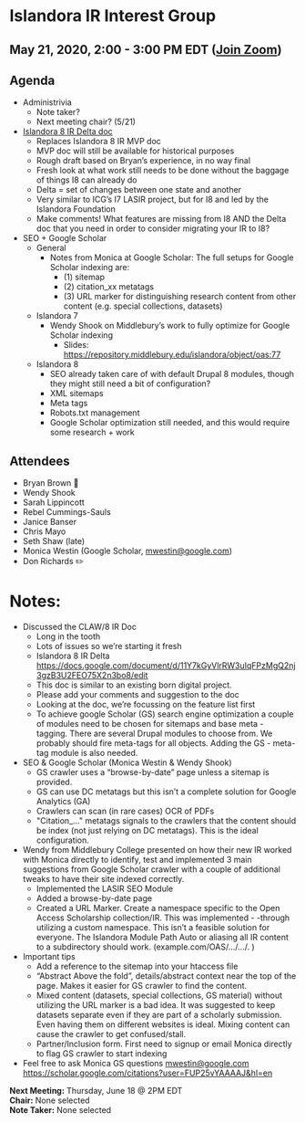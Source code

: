 # Islandora IR Interest Group
## May 21, 2020, 2:00 - 3:00 PM EDT ([Join Zoom](https://zoom.us/j/526356143))

## Agenda
- Administrivia
  - Note taker?
  - Next meeting chair? (5/21)
- [Islandora 8 IR Delta doc](https://docs.google.com/document/d/11Y7kGyVlrRW3uIqFPzMgQ2nj3gzB3U2FEO75X2n3bo8/edit?usp=sharing)
  - Replaces Islandora 8 IR MVP doc
  - MVP doc will still be available for historical purposes
  - Rough draft based on Bryan’s experience, in no way final
  - Fresh look at what work still needs to be done without the baggage of things I8 can already do
  - Delta = set of changes between one state and another
  - Very similar to ICG’s I7 LASIR project, but for I8 and led by the Islandora Foundation
  - Make comments! What features are missing from I8 AND the Delta doc that you need in order to consider migrating your IR to I8?
- SEO + Google Scholar
  - General
    - Notes from Monica at Google Scholar: The full setups for Google Scholar indexing are: 
      - (1) sitemap 
      - (2) citation_xx metatags 
      - (3) URL marker for distinguishing research content from other content (e.g. special collections, datasets)
  - Islandora 7
    - Wendy Shook on Middlebury’s work to fully optimize for Google Scholar indexing
      - Slides: https://repository.middlebury.edu/islandora/object/oas:77
  - Islandora 8
    - SEO already taken care of with default Drupal 8 modules, though they might still need a bit of configuration?
    - XML sitemaps
    - Meta tags
    - Robots.txt management
    - Google Scholar optimization still needed, and this would require some research + work

## Attendees
- Bryan Brown :chicken:
- Wendy Shook
- Sarah Lippincott
- Rebel Cummings-Sauls
- Janice Banser
- Chris Mayo
- Seth Shaw (late)
- Monica Westin (Google Scholar, mwestin@google.com) 
- Don Richards :pencil2:

# Notes:
- Discussed the CLAW/8 IR Doc
  - Long in the tooth
  - Lots of issues so we’re starting it fresh
  - Islandora 8 IR Delta https://docs.google.com/document/d/11Y7kGyVlrRW3uIqFPzMgQ2nj3gzB3U2FEO75X2n3bo8/edit
  - This doc is similar to an existing born digital project.
  - Please add your comments and suggestion to the doc
  - Looking at the doc, we’re focussing on the feature list first
  - To achieve google Scholar (GS) search engine optimization a couple of modules need to be chosen for sitemaps and base meta - tagging. There are several Drupal modules to choose from. We probably should fire meta-tags for all objects. Adding the GS - meta-tag module is also needed.
- SEO & Google Scholar (Monica Westin & Wendy Shook)
  - GS crawler uses a “browse-by-date” page unless a sitemap is provided.
  - GS can use DC metatags but this isn’t a complete solution for Google Analytics (GA)
  - Crawlers can scan (in rare cases) OCR  of PDFs
  - "Citation_..." metatags signals to the crawlers that the content should be index (not just relying on DC metatags). This is the ideal configuration.
- Wendy from Middlebury College presented on how their new IR worked with Monica directly to identify, test and implemented 3 main suggestions from Google Scholar crawler with a couple of additional tweaks to have their site indexed correctly.
  - Implemented the LASIR SEO Module 
  - Added a browse-by-date page
  - Created a URL Marker. Create a namespace specific to the Open Access Scholarship collection/IR. This was implemented -  -through utilizing a custom namespace. This isn’t a feasible solution for everyone. The Islandora Module Path Auto or aliasing all IR content to a subdirectory should work. (example.com/OAS/.../.../. )
- Important tips
  - Add a reference to the sitemap into your htaccess file
  - “Abstract Above the fold”, details/abstract context near the top of the page. Makes it easier for GS crawler to find the content.
  - Mixed content (datasets, special collections, GS material) without utilizing the URL marker is a bad idea. It was suggested to keep datasets separate even if they are part of a scholarly submission. Even having them on different websites is ideal. Mixing content can cause the crawler to get confused/stall.
  - Partner/Inclusion form. First need to signup or email Monica directly to flag GS crawler to start indexing
- Feel free to ask Monica GS questions mwestin@google.com https://scholar.google.com/citations?user=FUP25vYAAAAJ&hl=en

**Next Meeting:** Thursday, June 18 @ 2PM EDT    
**Chair:** None selected    
**Note Taker:** None selected

